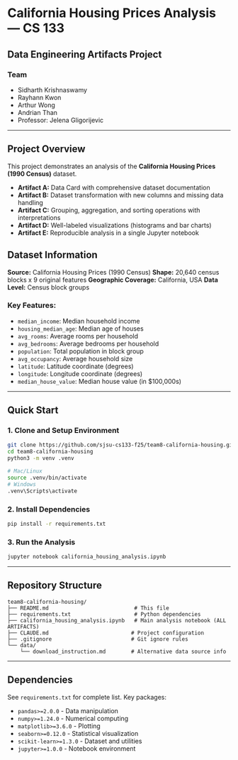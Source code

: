 # California Housing Prices Analysis — CS 133
## Data Engineering Artifacts Project

### Team
- Sidharth Krishnaswamy
- Rayhann Kwon
- Arthur Wong
- Andrian Than
- Professor: Jelena Gligorijevic

---

## Project Overview

This project demonstrates an analysis of the **California Housing Prices (1990 Census)** dataset. 

- **Artifact A:** Data Card with comprehensive dataset documentation
- **Artifact B:** Dataset transformation with new columns and missing data handling
- **Artifact C:** Grouping, aggregation, and sorting operations with interpretations
- **Artifact D:** Well-labeled visualizations (histograms and bar charts)
- **Artifact E:** Reproducible analysis in a single Jupyter notebook

## Dataset Information

**Source:** California Housing Prices (1990 Census) 
**Shape:** 20,640 census blocks x 9 original features
**Geographic Coverage:** California, USA
**Data Level:** Census block groups

### Key Features:
- `median_income`: Median household income 
- `housing_median_age`: Median age of houses
- `avg_rooms`: Average rooms per household
- `avg_bedrooms`: Average bedrooms per household
- `population`: Total population in block group
- `avg_occupancy`: Average household size
- `latitude`: Latitude coordinate (degrees)
- `longitude`: Longitude coordinate (degrees)
- `median_house_value`: Median house value (in $100,000s)

---

## Quick Start

### 1. Clone and Setup Environment
```bash
git clone https://github.com/sjsu-cs133-f25/team8-california-housing.git
cd team8-california-housing
python3 -m venv .venv

# Mac/Linux
source .venv/bin/activate
# Windows
.venv\Scripts\activate
```

### 2. Install Dependencies
```bash
pip install -r requirements.txt
```

### 3. Run the Analysis
```bash
jupyter notebook california_housing_analysis.ipynb
```

---

## Repository Structure

```
team8-california-housing/
├── README.md                           # This file
├── requirements.txt                    # Python dependencies
├── california_housing_analysis.ipynb   # Main analysis notebook (ALL ARTIFACTS)
├── CLAUDE.md                          # Project configuration
├── .gitignore                         # Git ignore rules
└── data/
    └── download_instruction.md        # Alternative data source info
```

---
## Dependencies

See `requirements.txt` for complete list. Key packages:
- `pandas>=2.0.0` - Data manipulation
- `numpy>=1.24.0` - Numerical computing
- `matplotlib>=3.6.0` - Plotting
- `seaborn>=0.12.0` - Statistical visualization
- `scikit-learn>=1.3.0` - Dataset and utilities
- `jupyter>=1.0.0` - Notebook environment
